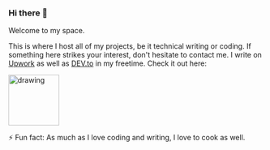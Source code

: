 ### Hi there 👋

Welcome to my space. 

This is where I host all of my projects, be it technical writing or coding. If something here strikes your interest, don't hesitate to contact me. I write on [Upwork](https://careers.upwork.com/freelancers/~0133deba4e172e23aa) as well as [DEV.to](https://dev.to/) in my freetime. Check it out here:

<a href = "https://dev.to/aswinrajeevofficial"><img src="https://d2fltix0v2e0sb.cloudfront.net/dev-black.png" alt="drawing" style="width:100px;"/></a>

⚡ Fun fact: As much as I love coding and writing, I love to cook as well.
<!--
**aswinrajeevofficial/aswinrajeevofficial** is a ✨ _special_ ✨ repository because its `README.md` (this file) appears on your GitHub profile.

Here are some ideas to get you started:

- 🔭 I’m currently working on ...
- 🌱 I’m currently learning ...
- 👯 I’m looking to collaborate on ...
- 🤔 I’m looking for help with ...
- 💬 Ask me about ...
- 📫 How to reach me: ...
- 😄 Pronouns: ...
- ⚡ Fun fact: ...
-->
